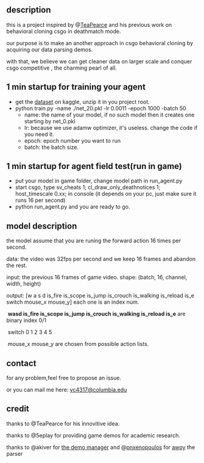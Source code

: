 ## description

this is a project inspired by @[TeaPearce](https://github.com/TeaPearce/Counter-Strike_Behavioural_Cloning/commits?author=TeaPearce) and his previous work on behavioral cloning csgo in deathmatch mode.

our purpose is to make an another approach in csgo behavioral cloning by acquiring our data parsing demos.

with that, we believe we can get cleaner data on larger scale and conquer csgo competitive , the charming pearl of all.



## 1 min startup for training your agent

- get the [dataset](https://www.kaggle.com/datasets/kissjonh/csgo-competitive-dataset) on kaggle, unzip it in you project root.
- python train.py -name ./net_20.pkl -lr 0.0011 -epoch 1000 -batch 50
  - name: the name of your model, if no such model then it creates one starting by net_0.pkl
  - lr:  because we use adamw optimizer, it's useless. change the code if you need it.
  - epoch: epoch number you want to run
  - batch: the batch size.

## 1 min startup for agent field test(run in game)

- put your model in game folder, change model path in run_agent.py
- start csgo, type sv_cheats 1; cl_draw_only_deathnotices 1; host_timescale 0.xx; in console (it depends on your pc, just make sure it runs 16 per second)
- python run_agent.py and you are ready to go.



## model description

the model assume that you are runing the forward action 16 times per second.

data: the video was 32fps per second and we keep 16 frames and abandon the rest.

input: the previous 16 frames of game video.  shape: (batch, 16, channel,  width, height)

output: [w a s d is_fire is_scope is_jump is_crouch is_walking is_reload is_e switch mouse_x mouse_y] each one is an index num.

​              **wasd  is_fire is_scope is_jump is_crouch is_walking is_reload is_e** are binary index 0/1

​			  switch 0 1 2 3 4 5

​              mouse_x mouse_y  are chosen from possible action lists.



## contact

for any problem,feel free to propose an issue.

or you can mail me here:  yc4317@columbia.edu



## credit

thanks to @TeaPearce for his innovitive idea.

thanks to @5eplay for providing game demos for academic research.

thanks to @akiver for [the demo manager]( https://github.com/akiver/CSGO-Demos-Manager) and @[pnxenopoulos](https://github.com/pnxenopoulos) for [awpy](https://github.com/pnxenopoulos/awpy) the parser






